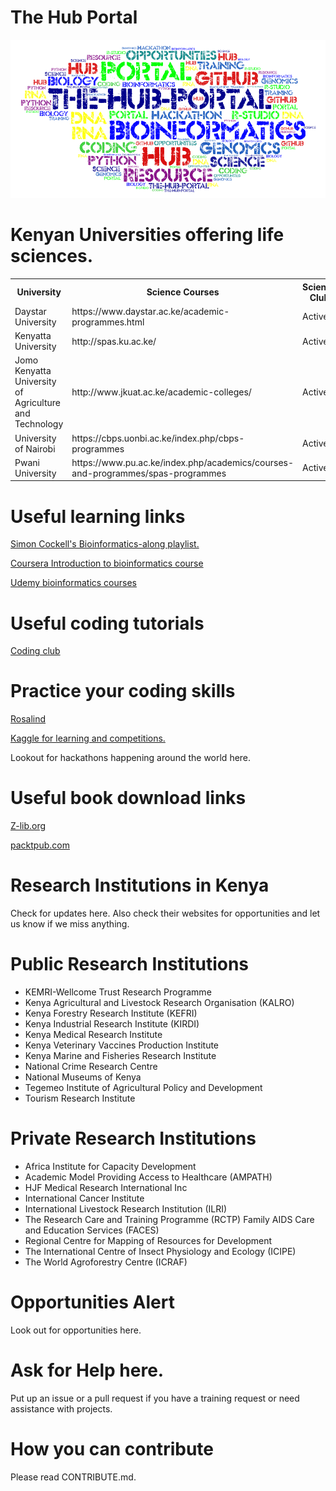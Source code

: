 <h1>The Hub Portal</h1>

![](https://github.com/bioinformatics-hub-ke/The-Hub-Portal/blob/main/Word%20Art.png/)

<h1>Kenyan Universities offering life sciences.</h1>

<table width=100%>
<tr>
<th>University</th>
<th>Science Courses</th>
<th>Science Club</th>
</tr>
<tr>
<td>Daystar University</td>
<td>https://www.daystar.ac.ke/academic-programmes.html</td>
<td>Active</td>
</tr>
<tr>
<td>Kenyatta University</td>
<td>http://spas.ku.ac.ke/</td>
<td>Active</td>
</tr>
<tr>
<td>Jomo Kenyatta University of Agriculture and Technology</td>
<td>http://www.jkuat.ac.ke/academic-colleges/</td>
<td>Active</td>
</tr>
<tr>
<td>University of Nairobi</td>
<td>https://cbps.uonbi.ac.ke/index.php/cbps-programmes</td>
<td>Active</td>
</tr>
<tr>
<td>Pwani University</td>
<td>https://www.pu.ac.ke/index.php/academics/courses-and-programmes/spas-programmes</td>
<td>Active</td>
</tr>
</table>


<h1>Useful learning links</h1>

<a href="https://www.youtube.com/playlist?list=PLzfP3sCXUnxEu5S9oXni1zmc1sjYmT1L9">Simon Cockell's Bioinformatics-along playlist.</a>

<a href="https://www.coursera.org/specializations/bioinformatics">Coursera Introduction to bioinformatics course</a>

<a href="https://www.udemy.com/topic/bioinformatics/">Udemy bioinformatics courses</a>

<h1>Useful coding tutorials</h1>

<a href="https://ourcodingclub.github.io/tutorials.html">Coding club</a> 


<h1>Practice your coding skills</h1>

<a href="http://rosalind.info/problems/locations/">Rosalind</a>

<a href="https://www.kaggle.com/">Kaggle for learning and competitions.</a>

<p> Lookout for hackathons happening around the world here. </p>

<h1>Useful book download links</h1>

<a href="https://z-lib.org/">Z-lib.org</a>

<a href="https://www.packtpub.com/">packtpub.com</a>

<h1>Research Institutions in Kenya</h1>

Check for updates here. Also check their websites for opportunities and let us know if we miss anything. 

<h1>Public Research Institutions</h1>

<ul>
<li>KEMRI-Wellcome Trust Research Programme</li>
<li>Kenya Agricultural and Livestock Research Organisation (KALRO)</li>
<li>Kenya Forestry Research Institute (KEFRI)</li>
<li>Kenya Industrial Research Institute (KIRDI)</li>
<li>Kenya Medical Research Institute</li>
<li>Kenya Veterinary Vaccines Production Institute</li>
<li>Kenya Marine and Fisheries Research Institute</li>
<li>National Crime Research Centre</li>
<li>National Museums of Kenya</li>
<li>Tegemeo Institute of Agricultural Policy and Development</li>
<li>Tourism Research Institute</li>
</ul>

<h1>Private Research Institutions</h1>

<ul>
<li>Africa Institute for Capacity Development</li>
<li>Academic Model Providing Access to Healthcare (AMPATH)</li>
<li>HJF Medical Research International Inc</li>
<li>International Cancer Institute</li>
<li>International Livestock Research Institution (ILRI)</li>
<li>The Research Care and Training Programme (RCTP) Family AIDS Care and Education Services (FACES)</li>
<li>Regional Centre for Mapping of Resources for Development</li>
<li>The International Centre of Insect Physiology and Ecology (ICIPE)</li>
<li>The World Agroforestry Centre (ICRAF)</li>
</ul>

<h1>Opportunities Alert</h1>

Look out for opportunities here.

<h1>Ask for Help here.</h1>

Put up an issue or a pull request if you have a training request or need assistance with projects.

<h1>How you can contribute</h1>

Please read CONTRIBUTE.md.
